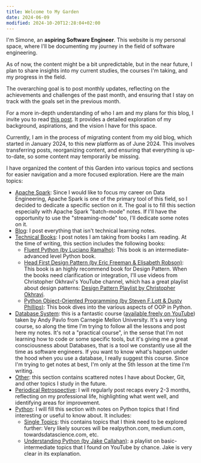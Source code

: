 ```yaml
---
title: Welcome to My Garden
date: 2024-06-09
modified: 2024-10-20T12:28:04+02:00
---
```


I'm Simone, an **aspiring Software Engineer**. This website is my personal space, where I'll be documenting my journey in the field of software engineering. 

As of now, the content might be a bit unpredictable, but in the near future, I plan to share insights into my current studies, the courses I'm taking, and my progress in the field.

The overarching goal is to post monthly updates, reflecting on the achievements and challenges of the past month, and ensuring that I stay on track with the goals set in the previous month.

For a more in-depth understanding of who I am and my plans for this blog, I invite you to read [this post](Blog/2024-01-07.%20Presentation.md). It provides a detailed exploration of my background, aspirations, and the vision I have for this space.

Currently, I am in the process of migrating content from my old blog, which started in January 2024, to this new platform as of June 2024. This involves transferring posts, reorganizing content, and ensuring that everything is up-to-date, so some content may temporarily be missing.

I have organized the content of this Garden into various topics and sections for easier navigation and a more focused exploration. Here are the main topics:
* [Apache Spark](Apache%20Spark/index.md): Since I would like to focus my career on Data Engineering, Apache Spark is one of the primary tool of this field, so I decided to dedicate a specific section on it. The goal is to fill this section especially with Apache Spark "batch-mode" notes. If I'll have the opportunity to use the "streaming-mode" too, I'll dedicate some notes on it.
* [Blog](Blog/index.md): I post everything that isn't technical learning notes.
* [Technical Books](Technical%20Books/index.md): I post notes I am taking from books I am reading. At the time of writing, this section includes the following books:
	* [Fluent Python (by Luciano Ramalho)](Technical%20Books/Fluent%20Python/index.md): This book is an intermediate-advanced level Python book.
	* [Head First Design Pattern (by Eric Freeman & Elisabeth Robson)](Technical%20Books/Head%20First%20Design%20Pattern/index.md): This book is an highly recommend book for Design Pattern. When the books need clarification or integration, I'll use videos from Christopher Okhravi's YouTube channel, which has a great playlist about design patterns: [Design Pattern Playlist by Christopher Okhravi](https://www.youtube.com/playlist?list=PLrhzvIcii6GNjpARdnO4ueTUAVR9eMBpc).
	* [Python Object-Oriented Programming (by Steven F.Lott & Dusty Phillips)](Technical%20Books/Python%20Object-Oriented%20Programming/index.md): This book dives into the various aspects of OOP in Python.
* [Database System](Database%20System/index.md): this is a fantastic course ([available freely on YouTube](https://www.youtube.com/watch?v=vdPALZ-GCfI&list=PLSE8ODhjZXjbj8BMuIrRcacnQh20hmY9g&index=1)) taken by Andy Pavlo from Carnegie Mellon University. It's a very long course, so along the time I'm trying to follow all the lessons and post here my notes. It's not a "practical course", in the sense that I'm not learning how to code or some specific tools, but it's giving me a great consciousness about Databases, that is a tool we constantly use all the time as software engineers. If you want to know what's happen under the hood when you use a database, I really suggest this course. Since I'm trying to get notes at best, I'm only at the 5th lesson at the time I'm writing.
* [Other](Other/index.md): this section contains scattered notes I have about Docker, Git, and other topics I study in the future.
* [Periodical Retrospective](Periodical%20Retrospective/index.md): I will regularly post recaps every 2-3 months, reflecting on my professional life, highlighting what went well, and identifying areas for improvement.
* [Python](Python/index.md): I will fill this section with notes on Python topics that I find interesting or useful to know about. It includes:
	* [Single Topics](Python/Single%20Topics/index.md): this contains topics that I think need to be explored further: Very likely sources will be realpython.com, medium.com, towardsdatascience.com, etc.
	* [Understanding Python (by Jake Callahan)](Python/Understanding%20Python%20(by%20Jake%20Callahan)/index.md): a playlist on basic-intermediate topics that I found on YouTube by chance. Jake is very clear in its explanation.